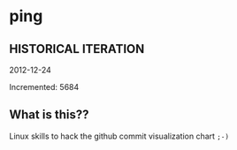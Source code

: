 # ping

## HISTORICAL ITERATION
2012-12-24

Incremented: 5684

## What is this?? 
Linux skills to hack the github commit visualization chart `;-)`
